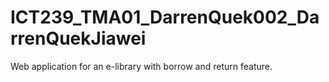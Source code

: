 # ICT239_TMA01_DarrenQuek002_DarrenQuekJiawei
Web application for an e-library with borrow and return feature.
